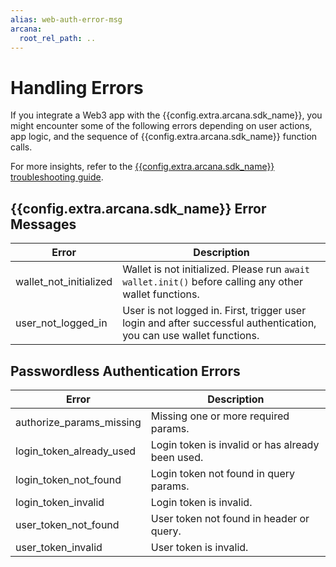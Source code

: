 ```yaml
---
alias: web-auth-error-msg
arcana:
  root_rel_path: ..
---
```


# Handling Errors

If you integrate a Web3 app with the {{config.extra.arcana.sdk_name}}, you might encounter some of the following errors depending on user actions, app logic, and the sequence of {{config.extra.arcana.sdk_name}} function calls. 

For more insights, refer to the [{{config.extra.arcana.sdk_name}} troubleshooting guide]({{page.meta.arcana.root_rel_path}}/troubleshooting.md).

## {{config.extra.arcana.sdk_name}} Error Messages

| Error  |  Description |
| ---    |  ---  |
| wallet_not_initialized | Wallet is not initialized. Please run `await wallet.init()` before calling any other wallet functions.|
| user_not_logged_in | User is not logged in. First, trigger user login and after successful authentication, you can use wallet functions. |


## Passwordless Authentication Errors

| Error  |  Description |
| ---    |  ---  |
| authorize_params_missing | Missing one or more required params. |
| login_token_already_used | Login token is invalid or has already been used. |
| login_token_not_found | Login token not found in query params. |
| login_token_invalid | Login token is invalid. |
| user_token_not_found | User token not found in header or query. |
| user_token_invalid | User token is invalid. |
